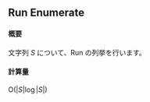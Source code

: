 ## Run Enumerate

#### 概要

文字列 $S$ について、Run の列挙を行います。

#### 計算量

$\mathrm{O}(\lvert S\lvert \log \lvert S\lvert)$
